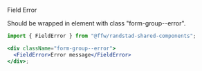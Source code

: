 Field Error

Should be wrapped in element with class "form-group--error".

```jsx
import { FieldError } from "@ffw/randstad-shared-components";

<div className="form-group--error">
  <FieldError>Error message</FieldError>
</div>;
```
 
